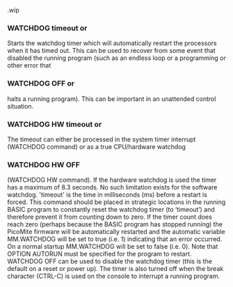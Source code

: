 .wip


### WATCHDOG timeout or

Starts the watchdog timer which will automatically restart the processors when it has timed out. This can be used to recover from some event that disabled the running program (such as an endless loop or a programming or other error that

### WATCHDOG OFF or

halts a running program). This can be important in an unattended control situation.

### WATCHDOG HW timeout or

The timeout can either be processed in the system timer interrupt (WATCHDOG command) or as a true CPU/hardware watchdog

### WATCHDOG HW OFF

(WATCHDOG HW command). If the hardware watchdog is used the timer has a maximum of 8.3 seconds. No such limitation exists for the software watchdog. 'timeout' is the time in milliseconds (ms) before a restart is forced. This command should be placed in strategic locations in the running BASIC program to constantly reset the watchdog timer (to ‘timeout’) and therefore prevent it from counting down to zero. If the timer count does reach zero (perhaps because the BASIC program has stopped running) the PicoMite firmware will be automatically restarted and the automatic variable MM.WATCHDOG will be set to true (i.e. 1) indicating that an error occurred. On a normal startup MM.WATCHDOG will be set to false (i.e. 0). Note that OPTION AUTORUN must be specified for the program to restart. WATCHDOG OFF can be used to disable the watchdog timer (this is the default on a reset or power up). The timer is also turned off when the break character (CTRL-C) is used on the console to interrupt a running program.
